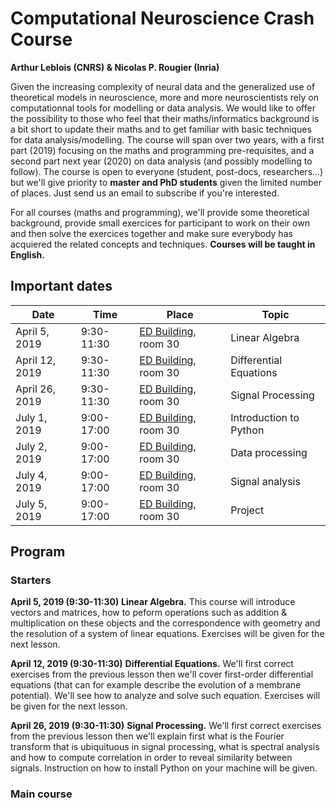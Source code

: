 # Computational Neuroscience Crash Course
**Arthur Leblois (CNRS) & Nicolas P. Rougier (Inria)**

Given the increasing complexity of neural data and the generalized use of theoretical
models in neuroscience, more and more neuroscientists rely on computationnal tools for
modelling or data analysis. We would like to offer the possibility to those who feel that
their maths/informatics background is a bit short to update their maths and to get familiar
with basic techniques for data analysis/modelling. The course will span over two years, with
a first part (2019) focusing on the maths and programming pre-requisites, and a second part
next year (2020) on data analysis (and possibly modelling to follow). The course is open to
everyone (student, post-docs, researchers...) but we'll give priority to **master and PhD
students** given the limited number of places. Just send us an email to subscribe if you're
interested.

For all courses (maths and programming), we'll provide some theoretical background, provide
small exercices for participant to work on their own and then solve the exercices together
and make sure everybody has acquiered the related concepts and techniques. **Courses will
be taught in English.**


## Important dates

Date  | Time | Place | Topic
----- | ---- | ----- | -----
April  5, 2019 | 9:30-11:30 | [ED Building], room 30 | Linear Algebra
April 12, 2019 | 9:30-11:30 | [ED Building], room 30 | Differential Equations
April 26, 2019 | 9:30-11:30 | [ED Building], room 30 | Signal Processing
July   1, 2019 | 9:00-17:00 | [ED Building], room 30 | Introduction to Python
July   2, 2019 | 9:00-17:00 | [ED Building], room 30 | Data processing
July   4, 2019 | 9:00-17:00 | [ED Building], room 30 | Signal analysis
July   5, 2019 | 9:00-17:00 | [ED Building], room 30 | Project 


[ED Building]: https://www.openstreetmap.org/#map=19/44.82505/-0.60734

## Program

### Starters

**April 5, 2019 (9:30-11:30)** **Linear Algebra.** This course will introduce vectors and
matrices, how to peform operations such as addition & multiplication on these objects and
the correspondence with geometry and the resolution of a system of linear equations.
Exercises will be given for the next lesson.

**April 12, 2019 (9:30-11:30)** **Differential Equations.** We'll first correct exercises
from the previous lesson then we'll cover first-order differential equations (that can
for example describe the evolution of a membrane potential). We'll see how to analyze and
solve such equation. Exercises will be given for the next lesson.

**April 26, 2019 (9:30-11:30)** **Signal Processing.** We'll first correct exercises from
the previous lesson then we'll explain first what is the Fourier transform that is
ubiquituous in signal processing, what is spectral analysis and how to compute correlation
in order to reveal similarity between signals. Instruction on how to install Python on
your machine will be given.

### Main course
